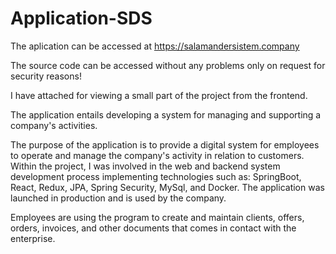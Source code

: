 # Application-SDS

The aplication can be accessed at https://salamandersistem.company

The source code can be accessed without any problems only on request for security reasons!

I have attached for viewing a small part of the project from the frontend.

The application entails developing a system for managing and supporting a company's activities.

The purpose of the application is to provide a digital system for employees to operate and manage the company's activity in relation to customers. Within the project, I was involved in the web and backend system development process implementing technologies such as: SpringBoot, React, Redux, JPA, Spring Security, MySql, and Docker. The application was launched in production and is used by the company.

Employees are using the program to create and maintain clients, offers, orders, invoices, and other documents that comes in contact with the enterprise.
